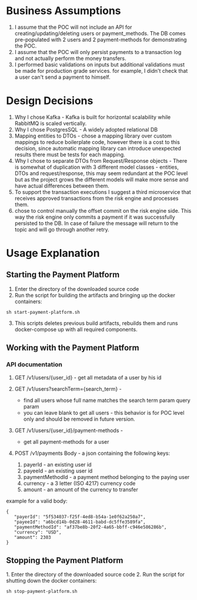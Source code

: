 <h1>Business Assumptions</h1>

1. I assume that the POC will not include an API for creating/updating/deleting users or payment_methods. 
The DB comes pre-populated with 2 users and 2 payment-methods for demonstrating the POC.
2. I assume that the POC will only persist payments to a transaction log and not actually perform the money transfers. 
3. I performed basic validations on inputs but additional validations must be made for production grade services.
for example, I didn't check that a user can't send a payment to himself. 


<h1>Design Decisions</h1>

1. Why I chose Kafka - Kafka is built for horizontal scalability while RabbitMQ is scaled vertically.
2. Why I chose PostgresSQL - A widely adopted relational DB
3. Mapping entities to DTOs - chose a mapping library over custom mappings to reduce boilerplate code, however there is a cost to this decision, since automatic mapping library can introduce unexpected results there must be tests for each mapping.
4. Why I chose to separate DTOs from Request/Response objects - There is somewhat of duplication with 3 different model classes - entities, DTOs and request/response, this may seem redundant at the POC level but as the project grows the different models will make more sense and have actual differences between them.
5. To support the transaction executions I suggest a third microservice that receives approved transactions from the risk engine and processes them.
6. chose to control manually the offset commit on the risk engine side. This way the risk engine only commits a payment if it was successfully persisted to the DB. In case of failure the message will return to the topic and will go through another retry.


<h1>Usage Explanation</h1>

<h2>Starting the Payment Platform</h2>

1. Enter the directory of the downloaded source code
2. Run the script for building the artifacts and bringing up the docker containers:
```
sh start-payment-platform.sh
```
3. This scripts deletes previous build artifacts, rebuilds them and runs docker-compose up with all required components.

<h2>Working with the Payment Platform</h2>

<h3>API documentation</h3>

1. GET /v1/users/{user_id} - get all metadata of a user by his id

2. GET /v1/users?searchTerm={search_term} - 
   - find all users whose full name matches the search term param query param
   - you can leave blank to get all users - this behavior is for POC level only and should be removed in future version.

3. GET /v1/users/{user_id}/payment-methods -
   - get all payment-methods for a user 

4. POST /v1/payments
Body - a json containing the following keys:
   1. payerId - an existing user id
   2. payeeId - an existing user id
   3. paymentMethodId - a payment method belonging to the paying user
   4. currency - a 3 letter (ISO 4217) currency code
   5. amount - an amount of the currency to transfer

example for a valid body:
```
{
   "payerId": "5f534037-f25f-4ed8-b54a-1e0f62a250a7",
   "payeeId": "a6bcd14b-0d28-4611-babd-dc5ffe3589fa",
   "paymentMethodId": "af37be8b-20f2-4a65-bbff-c946e586286b",
   "currency": "USD",
   "amount": 2303
}
```


<h2>Stopping the Payment Platform</h2>
1. Enter the directory of the downloaded source code
2. Run the script for shutting down the docker containers:

```
sh stop-payment-platform.sh
```

